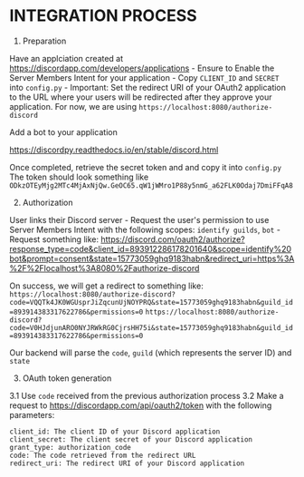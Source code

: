 

# INTEGRATION PROCESS
1. Preparation


Have an applciation created at https://discordapp.com/developers/applications
    - Ensure to Enable the Server Members Intent for your application
    - Copy `CLIENT_ID` and `SECRET` into `config.py`
    - Important: Set the redirect URI of your OAuth2 application to the URL where your users will be redirected after they approve your application.
        For now, we are using `https://localhost:8080/authorize-discord`


Add a bot to your application

https://discordpy.readthedocs.io/en/stable/discord.html

Once completed, retrieve the secret token and and copy it into `config.py`
The token should look something like `ODkzOTEyMjg2MTc4MjAxNjQw.GeOC65.qW1jWMro1P88y5nmG_a62FLK0Odaj7DmiFFqA8`

2. Authorization

User links their Discord server
    - Request the user's permission to use Server Members Intent with the following scopes: `identify guilds`, `bot`
    - Request something like:
        https://discord.com/oauth2/authorize?response_type=code&client_id=893912286178201640&scope=identify%20bot&prompt=consent&state=15773059ghq9183habn&redirect_uri=https%3A%2F%2Flocalhost%3A8080%2Fauthorize-discord




On success, we will get a redirect to something like:
`https://localhost:8080/authorize-discord?code=VQQTk4JK0WGUsprJiZqcunUjNOYPRQ&state=15773059ghq9183habn&guild_id=893914383317622786&permissions=0`
`https://localhost:8080/authorize-discord?code=V0HJdjunARO0NYJRWkRG0CjrsHH75i&state=15773059ghq9183habn&guild_id=893914383317622786&permissions=0`

Our backend will parse the `code`, `guild` (which represents the server ID) and `state`



3. OAuth token generation

3.1 Use `code` received from the previous authorization process
3.2 Make a request to https://discordapp.com/api/oauth2/token with the following parameters:

    client_id: The client ID of your Discord application
    client_secret: The client secret of your Discord application
    grant_type: authorization_code
    code: The code retrieved from the redirect URL
    redirect_uri: The redirect URI of your Discord application

